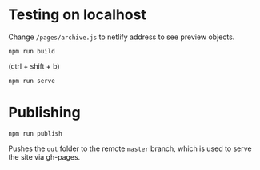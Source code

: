 # Testing on localhost

Change `/pages/archive.js` to netlify address to see preview objects.

    npm run build

(ctrl + shift + b)

    npm run serve

# Publishing

    npm run publish

Pushes the `out` folder to the remote `master` branch, which is used to serve the site via gh-pages.